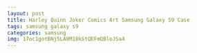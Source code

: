 ```yaml
---
layout: post
title: Harley Quinn Joker Comics Art Samsung Galaxy S9 Case
tags: samsung galaxy s9
categories: samsung
img: 17oc1gotBNj5LA9M18kStQEFmQBloJSa4
---
```

